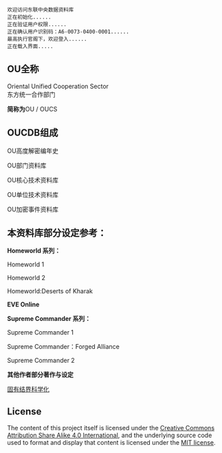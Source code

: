     欢迎访问东联中央数据资料库
    正在初始化......
    正在验证用户权限......
    正在确认用户识别码：A6-0073-0400-0001......
    最高执行官阁下，欢迎登入......
    正在载入界面.....

## OU全称
Oriental Unified Cooperation Sector  
东方统一合作部门

**简称为**OU / OUCS

## OUCDB组成
OU高度解密编年史

OU部门资料库

OU核心技术资料库

OU单位技术资料库

OU加密事件资料库


## 本资料库部分设定参考：
**Homeworld 系列：**

Homeworld 1

Homeworld 2

Homeworld:Deserts of Kharak

**EVE Online**

**Supreme Commander 系列：**

Supreme Commander 1

Supreme Commander：Forged Alliance

Supreme Commander 2

**其他作者部分著作与设定**	 

 [固有结界科学化](https://www.ciweimao.com/reader/300121 "作者的书栏")

## License
The content of this project itself is licensed under the [Creative Commons Attribution Share Alike 4.0 International](https://choosealicense.com/licenses/cc-by-sa-4.0/), and the underlying source code used to format and display that content is licensed under the [MIT license](LICENSE.md).

